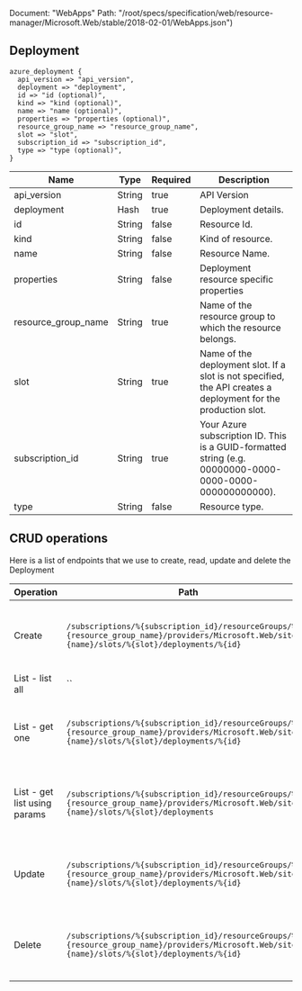 Document: "WebApps"
Path: "/root/specs/specification/web/resource-manager/Microsoft.Web/stable/2018-02-01/WebApps.json")

## Deployment

```puppet
azure_deployment {
  api_version => "api_version",
  deployment => "deployment",
  id => "id (optional)",
  kind => "kind (optional)",
  name => "name (optional)",
  properties => "properties (optional)",
  resource_group_name => "resource_group_name",
  slot => "slot",
  subscription_id => "subscription_id",
  type => "type (optional)",
}
```

| Name        | Type           | Required       | Description       |
| ------------- | ------------- | ------------- | ------------- |
|api_version | String | true | API Version |
|deployment | Hash | true | Deployment details. |
|id | String | false | Resource Id. |
|kind | String | false | Kind of resource. |
|name | String | false | Resource Name. |
|properties | String | false | Deployment resource specific properties |
|resource_group_name | String | true | Name of the resource group to which the resource belongs. |
|slot | String | true | Name of the deployment slot. If a slot is not specified, the API creates a deployment for the production slot. |
|subscription_id | String | true | Your Azure subscription ID. This is a GUID-formatted string (e.g. 00000000-0000-0000-0000-000000000000). |
|type | String | false | Resource type. |



## CRUD operations

Here is a list of endpoints that we use to create, read, update and delete the Deployment

| Operation | Path | Verb | Description | OperationID |
| ------------- | ------------- | ------------- | ------------- | ------------- |
|Create|`/subscriptions/%{subscription_id}/resourceGroups/%{resource_group_name}/providers/Microsoft.Web/sites/%{name}/slots/%{slot}/deployments/%{id}`|Put|Create a deployment for an app, or a deployment slot.|WebApps_CreateDeploymentSlot|
|List - list all|``||||
|List - get one|`/subscriptions/%{subscription_id}/resourceGroups/%{resource_group_name}/providers/Microsoft.Web/sites/%{name}/slots/%{slot}/deployments/%{id}`|Get|Get a deployment by its ID for an app, or a deployment slot.|WebApps_GetDeploymentSlot|
|List - get list using params|`/subscriptions/%{subscription_id}/resourceGroups/%{resource_group_name}/providers/Microsoft.Web/sites/%{name}/slots/%{slot}/deployments`|Get|List deployments for an app, or a deployment slot.|WebApps_ListDeploymentsSlot|
|Update|`/subscriptions/%{subscription_id}/resourceGroups/%{resource_group_name}/providers/Microsoft.Web/sites/%{name}/slots/%{slot}/deployments/%{id}`|Put|Create a deployment for an app, or a deployment slot.|WebApps_CreateDeploymentSlot|
|Delete|`/subscriptions/%{subscription_id}/resourceGroups/%{resource_group_name}/providers/Microsoft.Web/sites/%{name}/slots/%{slot}/deployments/%{id}`|Delete|Delete a deployment by its ID for an app, or a deployment slot.|WebApps_DeleteDeploymentSlot|